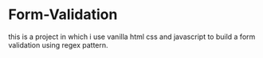 # Form-Validation


this is a project in which i use vanilla html css and javascript to build a form validation using regex pattern.
